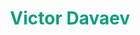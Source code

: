 <style>
  h1 
  {
    color:#0B9F80FF;
  font:Libre Baskerville;
  }
</style>

<h1 align="center">Victor Davaev</h1>
